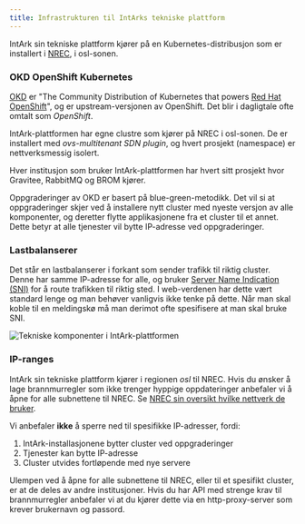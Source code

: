 ```yaml
---
title: Infrastrukturen til IntArks tekniske plattform
---
```


IntArk sin tekniske plattform kjører på en Kubernetes-distribusjon som er
installert i [NREC](https://nrec.no), i osl-sonen.


### OKD OpenShift Kubernetes

[OKD](https://okd.io) er "The Community Distribution of Kubernetes that powers
[Red Hat OpenShift](https://www.openshift.com)", og er upstream-versjonen av
OpenShift. Det blir i dagligtale ofte omtalt som *OpenShift*.

IntArk-plattformen har egne clustre som kjører på NREC i osl-sonen. De er 
installert med *ovs-multitenant SDN plugin*, og hvert prosjekt (namespace) er 
nettverksmessig isolert.

Hver institusjon som bruker IntArk-plattformen har hvert sitt prosjekt hvor
Gravitee, RabbitMQ og BROM kjører.

Oppgraderinger av OKD er basert på blue-green-metodikk. Det vil si at 
oppgraderinger skjer ved å installere nytt cluster med nyeste versjon av
alle komponenter, og deretter flytte applikasjonene fra et cluster til et
annet. Dette betyr at alle tjenester vil bytte IP-adresse ved oppgraderinger.


### Lastbalanserer

Det står en lastbalanserer i forkant som sender trafikk til riktig cluster.
Denne har samme IP-adresse for alle, og bruker [Server Name Indication
(SNI)](https://en.wikipedia.org/wiki/Server_Name_Indication) for å route
trafikken til riktig sted. I web-verdenen har dette vært standard lenge og man
behøver vanligvis ikke tenke på dette. Når man skal koble til en meldingskø må
man derimot ofte spesifisere at man skal bruke SNI.


![Tekniske komponenter i IntArk-plattformen](/datadeling/img/intark-komponenter.png)


### IP-ranges

IntArk sin tekniske plattform kjører i regionen *osl* til NREC. Hvis du ønsker
å lage brannmurregler som ikke trenger hyppige oppdateringer anbefaler vi å
åpne for alle subnettene til NREC. Se [NREC sin oversikt hvilke nettverk de
bruker](https://iaas.readthedocs.io/team/installation/ip.html).


Vi anbefaler **ikke** å sperre ned til spesifikke IP-adresser, fordi:

1. IntArk-installasjonene bytter cluster ved oppgraderinger
2. Tjenester kan bytte IP-adresse
3. Cluster utvides fortløpende med nye servere


Ulempen ved å åpne for alle subnettene til NREC, eller til et spesifikt
cluster, er at de deles av andre institusjoner. Hvis du har API med strenge
krav til brannmurregler anbefaler vi at du kjører dette via en
http-proxy-server som krever brukernavn og passord.
